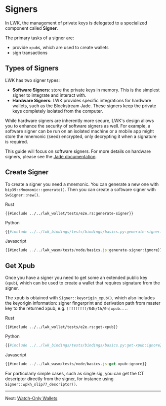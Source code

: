 # Signers
In LWK, the management of private keys is delegated to a specialized component called **Signer**.

The primary tasks of a signer are:
* provide `xpub`s, which are used to create wallets
* sign transactions

## Types of Signers
LWK has two signer types:
* **Software Signers**: store the private keys in memory. This is the simplest signer to integrate and interact with.
* **Hardware Signers**: LWK provides specific integrations for hardware wallets, such as the Blockstream Jade. These signers keep the private keys completely isolated from the computer.

While hardware signers are inherently more secure, LWK's design allows you to enhance the security of software signers as well. For example, a software signer can be run on an isolated machine or a mobile app might store the mnemonic (seed) encrypted, only decrypting it when a signature is required.

This guide will focus on software signers. For more details on hardware signers, please see the [Jade documentation](jade.md).

## Create Signer
To create a signer you need a mnemonic.
You can generate a new one with `bip39::Mnemonic::generate()`.
Then you can create a software signer with `SwSigner::new()`.

<custom-tabs category="lang">
<div slot="title">Rust</div>
<section>

```rust,ignore
{{#include ../../lwk_wollet/tests/e2e.rs:generate-signer}}
```
</section>

<div slot="title">Python</div>
<section>

```python
{{#include ../../lwk_bindings/tests/bindings/basics.py:generate-signer:ignore}}
```
</section>

<div slot="title">Javascript</div>
<section>

```typescript
{{#include ../../lwk_wasm/tests/node/basics.js:generate-signer:ignore}}
```
</section>
</custom-tabs>

## Get Xpub
Once you have a signer you need to get some an extended public key (`xpub`),
which can be used to create a wallet that requires signature from the signer.

The xpub is obtained with `Signer::keyorigin_xpub()`, which also includes the keyorigin information: signer fingerprint and derivation path from master key to the returned xpub, e.g. `[ffffffff/84h/1h/0h]xpub...`.

<custom-tabs category="lang">
<div slot="title">Rust</div>
<section>

```rust,ignore
{{#include ../../lwk_wollet/tests/e2e.rs:get-xpub}}
```
</section>

<div slot="title">Python</div>
<section>

```python
{{#include ../../lwk_bindings/tests/bindings/basics.py:get-xpub:ignore}}
```
</section>

<div slot="title">Javascript</div>
<section>

```typescript
{{#include ../../lwk_wasm/tests/node/basics.js:get-xpub:ignore}}
```
</section>
</custom-tabs>

For particularly simple cases, such as single sig, you can get the CT descriptor directly from the signer, for instance using `Signer::wpkh_slip77_descriptor()`.

----

Next: [Watch-Only Wallets](wollet.md)
